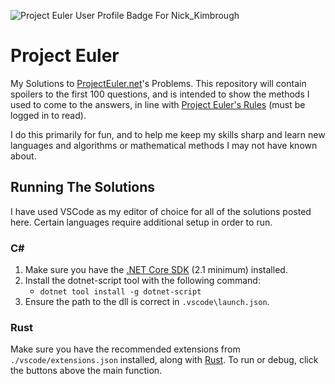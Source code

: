 ![Project Euler User Profile Badge For Nick_Kimbrough](https://projecteuler.net/profile/Nick_Kimbrough.png)

# Project Euler

My Solutions to [ProjectEuler.net](https://projecteuler.net/)'s Problems. This repository will contain
spoilers to the first 100 questions, and is intended to show the methods I used
to come to the answers, in line with [Project Euler's Rules](https://projecteuler.net/about#publish) (must be logged in to read).

I do this primarily for fun, and to help me keep my skills sharp and learn new
languages and algorithms or mathematical methods I may not have known about.

## Running The Solutions

I have used VSCode as my editor of choice for all of the solutions posted here.
Certain languages require additional setup in order to run.

### C\#

1. Make sure you have the
[.NET Core SDK](https://dotnet.microsoft.com/download) (2.1 minimum) installed.
2. Install the dotnet-script tool with the following command:
    - `dotnet tool install -g dotnet-script`
3. Ensure the path to the dll is correct in `.vscode\launch.json`.

### Rust

Make sure you have the recommended extensions from `./vscode/extensions.json`
installed, along with [Rust](https://www.rust-lang.org/tools/install). To run
or debug, click the buttons above the main function.
